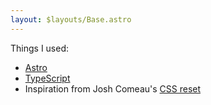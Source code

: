 ```yaml
---
layout: $layouts/Base.astro
---
```


Things I used:

- [Astro][]
- [TypeScript][]
- Inspiration from Josh Comeau's [CSS reset][css-reset]

[Astro]: https://astro.build/
[TypeScript]: https://www.typescriptlang.org/
[css-reset]: https://www.joshwcomeau.com/css/custom-css-reset/
